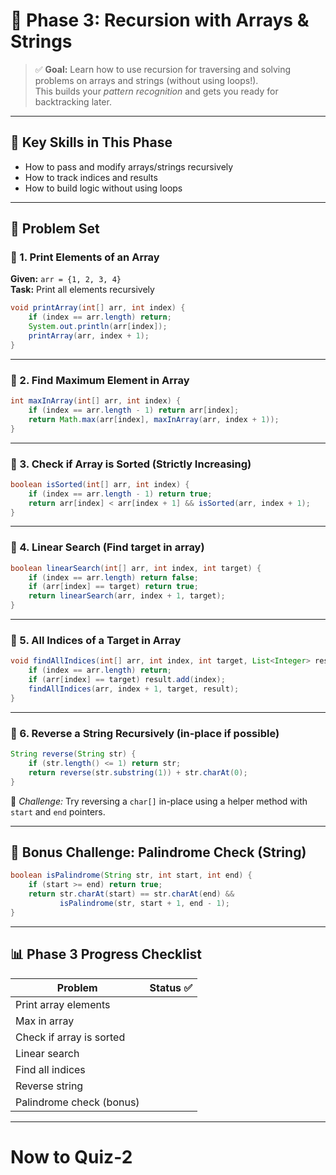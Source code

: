 # 🌟 Phase 3: Recursion with Arrays & Strings

> ✅ **Goal:** Learn how to use recursion for traversing and solving problems on arrays and strings (without using loops!).  
This builds your *pattern recognition* and gets you ready for backtracking later.

---

## 🎯 Key Skills in This Phase

- How to pass and modify arrays/strings recursively
- How to track indices and results
- How to build logic without using loops

---

## 🧪 Problem Set

### 🧩 1. Print Elements of an Array

**Given:** `arr = {1, 2, 3, 4}`  
**Task:** Print all elements recursively

```java
void printArray(int[] arr, int index) {
    if (index == arr.length) return;
    System.out.println(arr[index]);
    printArray(arr, index + 1);
}
```

---

### 🧩 2. Find Maximum Element in Array

```java
int maxInArray(int[] arr, int index) {
    if (index == arr.length - 1) return arr[index];
    return Math.max(arr[index], maxInArray(arr, index + 1));
}
```

---

### 🧩 3. Check if Array is Sorted (Strictly Increasing)

```java
boolean isSorted(int[] arr, int index) {
    if (index == arr.length - 1) return true;
    return arr[index] < arr[index + 1] && isSorted(arr, index + 1);
}
```

---

### 🧩 4. Linear Search (Find target in array)

```java
boolean linearSearch(int[] arr, int index, int target) {
    if (index == arr.length) return false;
    if (arr[index] == target) return true;
    return linearSearch(arr, index + 1, target);
}
```

---

### 🧩 5. All Indices of a Target in Array

```java
void findAllIndices(int[] arr, int index, int target, List<Integer> result) {
    if (index == arr.length) return;
    if (arr[index] == target) result.add(index);
    findAllIndices(arr, index + 1, target, result);
}
```

---

### 🧩 6. Reverse a String Recursively (in-place if possible)

```java
String reverse(String str) {
    if (str.length() <= 1) return str;
    return reverse(str.substring(1)) + str.charAt(0);
}
```

🧠 *Challenge:* Try reversing a `char[]` in-place using a helper method with `start` and `end` pointers.

---

## 📝 Bonus Challenge: Palindrome Check (String)

```java
boolean isPalindrome(String str, int start, int end) {
    if (start >= end) return true;
    return str.charAt(start) == str.charAt(end) &&
           isPalindrome(str, start + 1, end - 1);
}
```

---

## 📊 Phase 3 Progress Checklist

| Problem                                | Status ✅ |
|----------------------------------------|-----------|
| Print array elements                   |           |
| Max in array                           |           |
| Check if array is sorted               |           |
| Linear search                          |           |
| Find all indices                       |           |
| Reverse string                         |           |
| Palindrome check (bonus)              |           |

---

# Now to Quiz-2